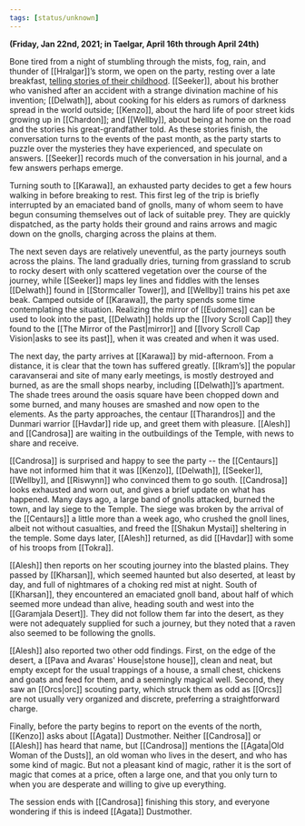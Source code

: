 ```yaml
---
tags: [status/unknown]
---
```


**(Friday, Jan 22nd, 2021; in Taelgar, April 16th through April 24th)**

Bone tired from a night of stumbling through the mists, fog, rain, and thunder of [[Hralgar]]’s storm, we open on the party, resting over a late breakfast, [telling stories of their childhood](https://www.youtube.com/watch?v=j6k6EcUUBuQ). [[Seeker]], about his brother who vanished after an accident with a strange divination machine of his invention; [[Delwath]], about cooking for his elders as rumors of darkness spread in the world outside; [[Kenzo]], about the hard life of poor street kids growing up in [[Chardon]]; and [[Wellby]], about being at home on the road and the stories his great-grandfather told. As these stories finish, the conversation turns to the events of the past month, as the party starts to puzzle over the mysteries they have experienced, and speculate on answers. [[Seeker]] records much of the conversation in his journal, and a few answers perhaps emerge.

Turning south to [[Karawa]], an exhausted party decides to get a few hours walking in before breaking to rest. This first leg of the trip is briefly interrupted by an emaciated band of gnolls, many of whom seem to have begun consuming themselves out of lack of suitable prey. They are quickly dispatched, as the party holds their ground and rains arrows and magic down on the gnolls, charging across the plains at them.

The next seven days are relatively uneventful, as the party journeys south across the plains. The land gradually dries, turning from grassland to scrub to rocky desert with only scattered vegetation over the course of the journey, while [[Seeker]] maps ley lines and fiddles with the lenses [[Delwath]] found in [[Stormcaller Tower]], and [[Wellby]] trains his pet axe beak. Camped outside of [[Karawa]], the party spends some time contemplating the situation. Realizing the mirror of [[Eudomes]] can be used to look into the past, [[Delwath]] holds up the [[Ivory Scroll Cap]] they found to the [[The Mirror of the Past|mirror]] and [[Ivory Scroll Cap Vision|asks to see its past]], when it was created and when it was used.

The next day, the party arrives at [[Karawa]] by mid-afternoon. From a distance, it is clear that the town has suffered greatly. [[Ikram’s]] the popular caravanserai and site of many early meetings, is mostly destroyed and burned, as are the small shops nearby, including [[Delwath]]’s apartment. The shade trees around the oasis square have been chopped down and some burned, and many houses are smashed and now open to the elements. As the party approaches, the centaur [[Tharandros]] and the Dunmari warrior [[Havdar]] ride up, and greet them with pleasure. [[Alesh]] and [[Candrosa]] are waiting in the outbuildings of the Temple, with news to share and receive.

[[Candrosa]] is surprised and happy to see the party -- the [[Centaurs]] have not informed him that it was [[Kenzo]], [[Delwath]], [[Seeker]], [[Wellby]], and [[Riswynn]] who convinced them to go south. [[Candrosa]] looks exhausted and worn out, and gives a brief update on what has happened. Many days ago, a large band of gnolls attacked, burned the town, and lay siege to the Temple. The siege was broken by the arrival of the [[Centaurs]] a little more than a week ago, who crushed the gnoll lines, albeit not without casualties, and freed the [[Shakun Mystai]] sheltering in the temple. Some days later, [[Alesh]] returned, as did [[Havdar]] with some of his troops from [[Tokra]]. 

[[Alesh]] then reports on her scouting journey into the blasted plains. They passed by [[Kharsan]], which seemed haunted but also deserted, at least by day, and full of nightmares of a choking red mist at night. South of [[Kharsan]], they encountered an emaciated gnoll band, about half of which seemed more undead than alive, heading south and west into the [[Garamjala Desert]]. They did not follow them far into the desert, as they were not adequately supplied for such a journey, but they noted that a raven also seemed to be following the gnolls. 

[[Alesh]] also reported two other odd findings. First, on the edge of the desert, a [[Pava and Avaras' House|stone house]], clean and neat, but empty except for the usual trappings of a house, a small chest, chickens and goats and feed for them, and a seemingly magical well. Second, they saw an [[Orcs|orc]] scouting party, which struck them as odd as [[Orcs]] are not usually very organized and discrete, preferring a straightforward charge. 

Finally, before the party begins to report on the events of the north, [[Kenzo]] asks about [[Agata]] Dustmother. Neither [[Candrosa]] or [[Alesh]] has heard that name, but [[Candrosa]] mentions the [[Agata|Old Woman of the Dusts]], an old woman who lives in the desert, and who has some kind of magic. But not a pleasant kind of magic, rather it is the sort of magic that comes at a price, often a large one, and that you only turn to when you are desperate and willing to give up everything. 

The session ends with [[Candrosa]] finishing this story, and everyone wondering if this is indeed [[Agata]] Dustmother.

